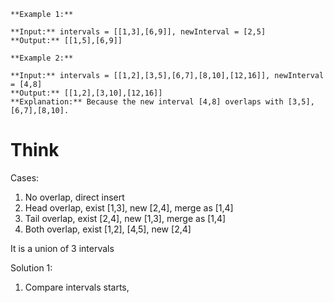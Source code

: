 ```
**Example 1:**

**Input:** intervals = [[1,3],[6,9]], newInterval = [2,5]
**Output:** [[1,5],[6,9]]

**Example 2:**

**Input:** intervals = [[1,2],[3,5],[6,7],[8,10],[12,16]], newInterval = [4,8]
**Output:** [[1,2],[3,10],[12,16]]
**Explanation:** Because the new interval [4,8] overlaps with [3,5],[6,7],[8,10].
```

# Think

Cases:
1. No overlap, direct insert
2. Head overlap, exist [1,3], new [2,4], merge as [1,4]
3. Tail overlap, exist [2,4], new [1,3], merge as [1,4]
4. Both overlap, exist [1,2], [4,5], new [2,4]

It is a union of 3 intervals

Solution 1:
1. Compare intervals starts, 